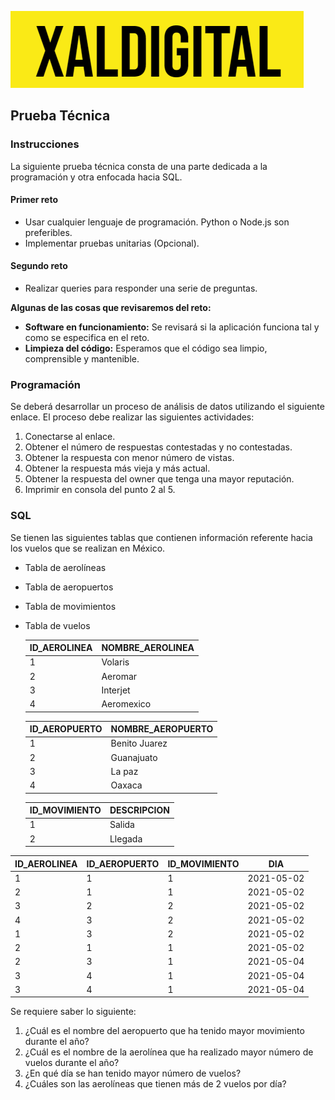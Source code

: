 ![Texto alternativo](\logo.png)


## Prueba Técnica

### Instrucciones

La siguiente prueba técnica consta de una parte dedicada a la programación y otra enfocada hacia SQL.

#### Primer reto

- Usar cualquier lenguaje de programación. Python o Node.js son preferibles.
- Implementar pruebas unitarias (Opcional).

#### Segundo reto

- Realizar queries para responder una serie de preguntas.
  
**Algunas de las cosas que revisaremos del reto:**

- **Software en funcionamiento:** Se revisará si la aplicación funciona tal y como se especifica en el reto.
- **Limpieza del código:** Esperamos que el código sea limpio, comprensible y mantenible.

### Programación

Se deberá desarrollar un proceso de análisis de datos utilizando el siguiente enlace. El proceso debe realizar las siguientes actividades:

1. Conectarse al enlace.
2. Obtener el número de respuestas contestadas y no contestadas.
3. Obtener la respuesta con menor número de vistas.
4. Obtener la respuesta más vieja y más actual.
5. Obtener la respuesta del owner que tenga una mayor reputación.
6. Imprimir en consola del punto 2 al 5.

### SQL

Se tienen las siguientes tablas que contienen información referente hacia los vuelos que se realizan en México.

- Tabla de aerolíneas
- Tabla de aeropuertos
- Tabla de movimientos
- Tabla de vuelos

   | ID_AEROLINEA | NOMBRE_AEROLINEA |
   |--------------|-------------------|
   | 1            | Volaris           |
   | 2            | Aeromar           |
   | 3            | Interjet          |
   | 4            | Aeromexico        |


   | ID_AEROPUERTO | NOMBRE_AEROPUERTO |
   |---------------|-------------------|
   | 1             | Benito Juarez     |
   | 2             | Guanajuato        |
   | 3             | La paz            |
   | 4             | Oaxaca            |


   | ID_MOVIMIENTO | DESCRIPCION |
   |---------------|-------------|
   | 1             | Salida      |
   | 2             | Llegada     |




| ID_AEROLINEA | ID_AEROPUERTO | ID_MOVIMIENTO | DIA       |
|--------------|---------------|---------------|-----------|
| 1            | 1             | 1             | 2021-05-02|
| 2            | 1             | 1             | 2021-05-02|
| 3            | 2             | 2             | 2021-05-02|
| 4            | 3             | 2             | 2021-05-02|
| 1            | 3             | 2             | 2021-05-02|
| 2            | 1             | 1             | 2021-05-02|
| 2            | 3             | 1             | 2021-05-04|
| 3            | 4             | 1             | 2021-05-04|
| 3            | 4             | 1             | 2021-05-04|

Se requiere saber lo siguiente:

1. ¿Cuál es el nombre del aeropuerto que ha tenido mayor movimiento durante el año?
2. ¿Cuál es el nombre de la aerolínea que ha realizado mayor número de vuelos durante el año?
3. ¿En qué día se han tenido mayor número de vuelos?
4. ¿Cuáles son las aerolíneas que tienen más de 2 vuelos por día?
